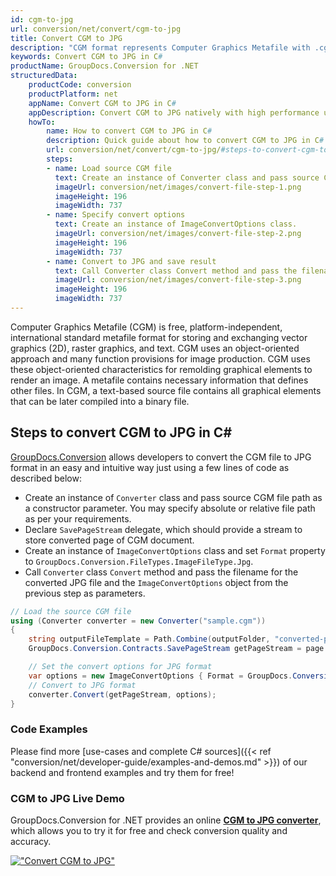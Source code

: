 ```yaml
---
id: cgm-to-jpg
url: conversion/net/convert/cgm-to-jpg
title: Convert CGM to JPG
description: "CGM format represents Computer Graphics Metafile with .cgm extension. Learn how to convert CGM to JPG file programmatically in C# language using GroupDocs.Conversion for .NET library."
keywords: Convert CGM to JPG in C#
productName: GroupDocs.Conversion for .NET
structuredData:
    productCode: conversion
    productPlatform: net
    appName: Convert CGM to JPG in C#
    appDescription: Convert CGM to JPG natively with high performance using C# language and server side GroupDocs.Conversion for .NET APIs, without the use of any software like Microsoft or Open Office.
    howTo:
        name: How to convert CGM to JPG in C# 
        description: Quick guide about how to convert CGM to JPG in C# with high performance and accuracy.
        url: conversion/net/convert/cgm-to-jpg/#steps-to-convert-cgm-to-jpg-in-c
        steps:
        - name: Load source CGM file 
          text: Create an instance of Converter class and pass source CGM file path as a constructor parameter. You may specify absolute or relative file path as per your requirements. 
          imageUrl: conversion/net/images/convert-file-step-1.png
          imageHeight: 196
          imageWidth: 737
        - name: Specify convert options 
          text: Create an instance of ImageConvertOptions class.
          imageUrl: conversion/net/images/convert-file-step-2.png
          imageHeight: 196
          imageWidth: 737
        - name: Convert to JPG and save result 
          text: Call Converter class Convert method and pass the filename for the converted HTML file and the ImageConvertOptions object from the previous step as parameters.
          imageUrl: conversion/net/images/convert-file-step-3.png
          imageHeight: 196
          imageWidth: 737
---
```


Computer Graphics Metafile (CGM) is free, platform-independent, international standard metafile format for storing and exchanging vector graphics (2D), raster graphics, and text. CGM uses an object-oriented approach and many function provisions for image production. CGM uses these object-oriented characteristics for remolding graphical elements to render an image. A metafile contains necessary information that defines other files. In CGM, a text-based source file contains all graphical elements that can be later compiled into a binary file.

## Steps to convert CGM to JPG in C#

[GroupDocs.Conversion](https://products.groupdocs.com/conversion/net) allows developers to convert the CGM file to JPG format in an easy and intuitive way just using a few lines of code as described below:

* Create an instance of `Converter` class and pass source CGM file path as a constructor parameter. You may specify absolute or relative file path as per your requirements. 
* Declare `SavePageStream` delegate, which should provide a stream to store converted page of CGM document.
* Create an instance of `ImageConvertOptions` class and set `Format` property to `GroupDocs.Conversion.FileTypes.ImageFileType.Jpg`.
* Call `Converter` class `Convert` method and pass the filename for the converted JPG file and the `ImageConvertOptions` object from the previous step as parameters.

```csharp
// Load the source CGM file
using (Converter converter = new Converter("sample.cgm"))
{
    string outputFileTemplate = Path.Combine(outputFolder, "converted-page-{0}.jpg");
    GroupDocs.Conversion.Contracts.SavePageStream getPageStream = page => new FileStream(string.Format(outputFileTemplate, page), FileMode.Create);

    // Set the convert options for JPG format
    var options = new ImageConvertOptions { Format = GroupDocs.Conversion.FileTypes.ImageFileType.Jpg };   
    // Convert to JPG format
    converter.Convert(getPageStream, options);
}
```

### Code Examples

Please find more [use-cases and complete C# sources]({{< ref "conversion/net/developer-guide/examples-and-demos.md" >}}) of our backend and frontend examples and try them for free!

### CGM to JPG Live Demo

GroupDocs.Conversion for .NET provides an online [**CGM to JPG converter**](https://products.groupdocs.app/conversion/cgm-to-jpg), which allows you to try it for free and check conversion quality and accuracy.

[!["Convert CGM to JPG"](conversion/net/images/convert-to-jpg/convert-cgm-to-jpg.png)](https://products.groupdocs.app/conversion/cgm-to-jpg)